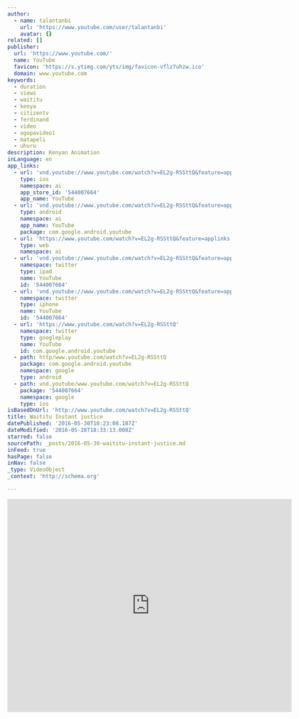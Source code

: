 ```yaml
---
author:
  - name: talantanbi
    url: 'https://www.youtube.com/user/talantanbi'
    avatar: {}
related: []
publisher:
  url: 'https://www.youtube.com/'
  name: YouTube
  favicon: 'https://s.ytimg.com/yts/img/favicon-vflz7uhzw.ico'
  domain: www.youtube.com
keywords:
  - duration
  - views
  - waititu
  - kenya
  - citizentv
  - ferdinand
  - video
  - ogopavideo1
  - matapeli
  - uhuru
description: Kenyan Animation
inLanguage: en
app_links:
  - url: 'vnd.youtube://www.youtube.com/watch?v=EL2g-RSSttQ&feature=applinks'
    type: ios
    namespace: ai
    app_store_id: '544007664'
    app_name: YouTube
  - url: 'vnd.youtube://www.youtube.com/watch?v=EL2g-RSSttQ&feature=applinks'
    type: android
    namespace: ai
    app_name: YouTube
    package: com.google.android.youtube
  - url: 'https://www.youtube.com/watch?v=EL2g-RSSttQ&feature=applinks'
    type: web
    namespace: ai
  - url: 'vnd.youtube://www.youtube.com/watch?v=EL2g-RSSttQ&feature=applinks'
    namespace: twitter
    type: ipad
    name: YouTube
    id: '544007664'
  - url: 'vnd.youtube://www.youtube.com/watch?v=EL2g-RSSttQ&feature=applinks'
    namespace: twitter
    type: iphone
    name: YouTube
    id: '544007664'
  - url: 'https://www.youtube.com/watch?v=EL2g-RSSttQ'
    namespace: twitter
    type: googleplay
    name: YouTube
    id: com.google.android.youtube
  - path: http/www.youtube.com/watch?v=EL2g-RSSttQ
    package: com.google.android.youtube
    namespace: google
    type: android
  - path: vnd.youtube/www.youtube.com/watch?v=EL2g-RSSttQ
    package: '544007664'
    namespace: google
    type: ios
isBasedOnUrl: 'http://www.youtube.com/watch?v=EL2g-RSSttQ'
title: Waititu Instant justice
datePublished: '2016-05-30T10:23:08.187Z'
dateModified: '2016-05-28T18:33:13.008Z'
starred: false
sourcePath: _posts/2016-05-30-waititu-instant-justice.md
inFeed: true
hasPage: false
inNav: false
_type: VideoObject
_context: 'http://schema.org'

---
```

<iframe src="http://cdn.embedly.com/widgets/media.html?src=https%3A%2F%2Fwww.youtube.com%2Fembed%2FEL2g-RSSttQ%3Ffeature%3Doembed&amp;url=http%3A%2F%2Fwww.youtube.com%2Fwatch%3Fv%3DEL2g-RSSttQ&amp;image=https%3A%2F%2Fi.ytimg.com%2Fvi%2FEL2g-RSSttQ%2Fhqdefault.jpg&amp;key=b7d04c9b404c499eba89ee7072e1c4f7&amp;type=text%2Fhtml&amp;schema=youtube" width="640" height="480" scrolling="no" frameborder="0" allowfullscreen="" style=""></iframe>
